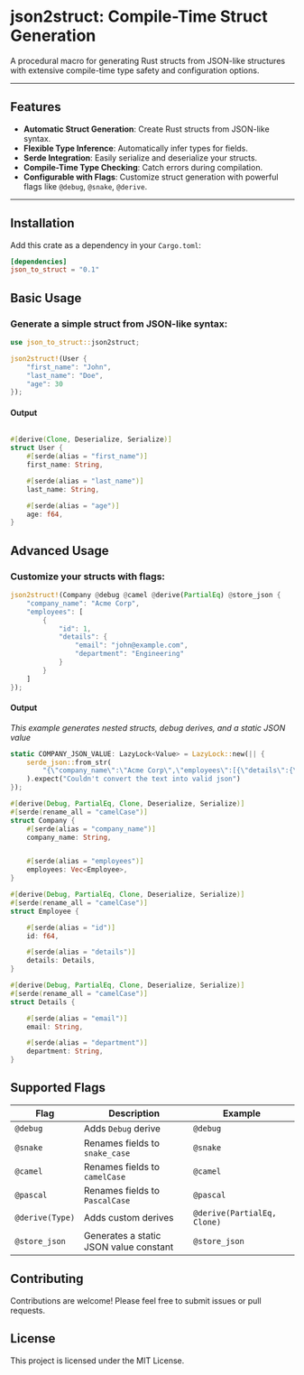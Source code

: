 # json2struct: Compile-Time Struct Generation

A procedural macro for generating Rust structs from JSON-like structures with extensive compile-time type safety and configuration options.

---

## Features

- **Automatic Struct Generation**: Create Rust structs from JSON-like syntax.
- **Flexible Type Inference**: Automatically infer types for fields.
- **Serde Integration**: Easily serialize and deserialize your structs.
- **Compile-Time Type Checking**: Catch errors during compilation.
- **Configurable with Flags**: Customize struct generation with powerful flags like `@debug`, `@snake`, `@derive`.

---

## Installation

Add this crate as a dependency in your `Cargo.toml`:

```toml
[dependencies]
json_to_struct = "0.1"
```

## Basic Usage

### Generate a simple struct from JSON-like syntax:

```rust
use json_to_struct::json2struct;

json2struct!(User {
    "first_name": "John",
    "last_name": "Doe",
    "age": 30
});
```

#### Output

```rust

#[derive(Clone, Deserialize, Serialize)]
struct User {
    #[serde(alias = "first_name")]
    first_name: String,

    #[serde(alias = "last_name")]
    last_name: String,

    #[serde(alias = "age")]
    age: f64,
}
```

## Advanced Usage

### Customize your structs with flags:

```rust
json2struct!(Company @debug @camel @derive(PartialEq) @store_json {
    "company_name": "Acme Corp",
    "employees": [
        {
            "id": 1,
            "details": {
                "email": "john@example.com",
                "department": "Engineering"
            }
        }
    ]
});
```

#### Output

*This example generates nested structs, debug derives, and a static JSON value*

```rust
static COMPANY_JSON_VALUE: LazyLock<Value> = LazyLock::new(|| {
    serde_json::from_str(
        "{\"company_name\":\"Acme Corp\",\"employees\":[{\"details\":{\"department\":\"Engineering\",\"email\":\"john@example.com\"},\"id\":1.0}]}"
    ).expect("Couldn't convert the text into valid json")
});

#[derive(Debug, PartialEq, Clone, Deserialize, Serialize)]
#[serde(rename_all = "camelCase")]
struct Company {
    #[serde(alias = "company_name")]
    company_name: String,


    #[serde(alias = "employees")]
    employees: Vec<Employee>,
}

#[derive(Debug, PartialEq, Clone, Deserialize, Serialize)]
#[serde(rename_all = "camelCase")]
struct Employee {

    #[serde(alias = "id")]
    id: f64,

    #[serde(alias = "details")]
    details: Details,
}

#[derive(Debug, PartialEq, Clone, Deserialize, Serialize)]
#[serde(rename_all = "camelCase")]
struct Details {

    #[serde(alias = "email")]
    email: String,

    #[serde(alias = "department")]
    department: String,
}
```

## Supported Flags

| Flag            | Description                                   | Example                       |
|-----------------|-----------------------------------------------|-------------------------------|
| `@debug`        | Adds `Debug` derive                           | `@debug`                      |
| `@snake`        | Renames fields to `snake_case`                | `@snake`                      |
| `@camel`        | Renames fields to `camelCase`                 | `@camel`                      |
| `@pascal`       | Renames fields to `PascalCase`                | `@pascal`                     |
| `@derive(Type)` | Adds custom derives                           | `@derive(PartialEq, Clone)`   |
| `@store_json`   | Generates a static JSON value constant        | `@store_json`                 |



## Contributing

Contributions are welcome! Please feel free to submit issues or pull requests.

## License

This project is licensed under the MIT License.

